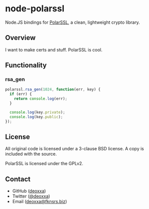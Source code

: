node-polarssl
=============

Node.JS bindings for [PolarSSL](https://polarssl.org/), a clean, lightweight
crypto library.

Overview
--------

I want to make certs and stuff. PolarSSL is cool.

Functionality
-------------

### rsa_gen

```js
polarssl.rsa_gen(1024, function(err, key) {
  if (err) {
    return console.log(err);
  }

  console.log(key.private);
  console.log(key.public);
});
```

License
-------

All original code is licensed under a 3-clause BSD license. A copy is included
with the source.

PolarSSL is licensed under the GPLv2.

Contact
-------

* GitHub ([deoxxa](http://github.com/deoxxa))
* Twitter ([@deoxxa](http://twitter.com/deoxxa))
* Email ([deoxxa@fknsrs.biz](mailto:deoxxa@fknsrs.biz))
